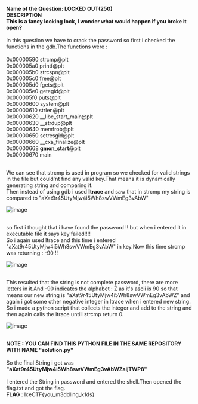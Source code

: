 <b>Name of the Question: LOCKED OUT(250)</b><br>
<b>DESCRIPTION<br>
This is a fancy looking lock, I wonder what would happen if you broke it open?</b>
<br>
<br>
In this question we have to crack the password so first i checked the functions in the gdb.The functions were :<br><br>
0x00000590  strcmp@plt<br>
0x000005a0  printf@plt<br>
0x000005b0  strcspn@plt<br>
0x000005c0  free@plt<br>
0x000005d0  fgets@plt<br>
0x000005e0  getegid@plt<br>
0x000005f0  puts@plt<br>
0x00000600  system@plt<br>
0x00000610  strlen@plt<br>
0x00000620  __libc_start_main@plt<br>
0x00000630  __strdup@plt<br>
0x00000640  memfrob@plt<br>
0x00000650  setresgid@plt<br>
0x00000660  __cxa_finalize@plt<br>
0x00000668  __gmon_start__@plt<br>
0x00000670  main

<br>
We can see that strcmp is used in program so we checked for valid strings in the file but could'nt find any valid key.That means it is dynamically generating string and comparing it.
<br>
Then instead of using gdb i used <b>ltrace</b> and saw that in strcmp my string is compared to "aXat9r45UtyMjw4i5Wh8swVWmEg3vAbW" 
<br>

![image](https://user-images.githubusercontent.com/43247883/45688976-6466f380-bb70-11e8-9c02-be785c8ad780.png)

<br>
so first i thought that i have found the password !! but when i entered it in executable file it says key failed!!!!<br>
So i again used ltrace and this time i entered "aXat9r45UtyMjw4i5Wh8swVWmEg3vAbW" in key.Now this time strcmp was returning  : -90 !!
<br>

![image](https://user-images.githubusercontent.com/43247883/45688880-2bc71a00-bb70-11e8-8a97-199505fe5c15.png)


<br>
This resulted that the string is not complete password, there are more letters in it.And -90 indicates the alphabet : Z as it's ascii is 90 so that means our new string is "aXat9r45UtyMjw4i5Wh8swVWmEg3vAbWZ" and again i got some other negative integer in ltrace when i  entered new string.<br>
So i made a python script that collects the integer and add to the string and then again calls the ltrace untill strcmp return 0.<br>

![image](https://user-images.githubusercontent.com/43247883/45689070-9e37fa00-bb70-11e8-81a3-00d249c015cf.png)

<br>
<b>NOTE : YOU CAN FIND THIS PYTHON FILE IN THE SAME REPOSITORY WITH NAME "solution.py"</b><br><br>
So the final String i got was <b>"aXat9r45UtyMjw4i5Wh8swVWmEg3vAbWZaijTWP8"</b>
<br><br>
I entered the String in password and entered the shell.Then opened the flag.txt and got the flag.
<br>
<b>FLAG</b> : IceCTF{you_m3ddling_k1ds}
